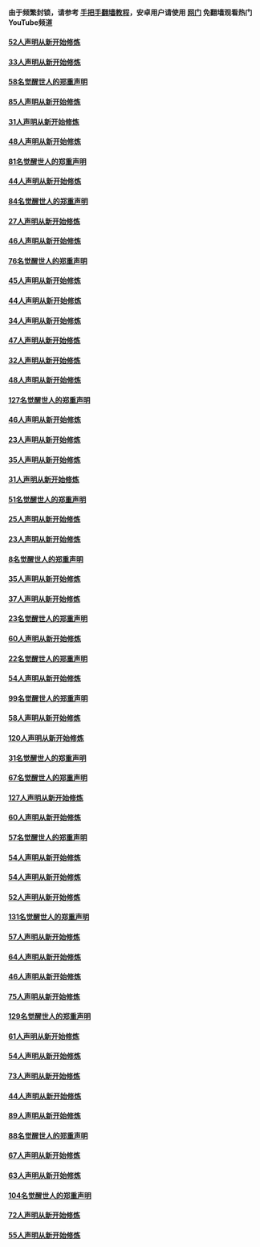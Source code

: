 #### 由于频繁封锁，请参考 [手把手翻墙教程](https://github.com/gfw-breaker/guides/wiki/)，安卓用户请使用 [网门](https://github.com/gfw-breaker/nogfw/blob/master/dl.md?t=03121200) 免翻墙观看热门YouTube频道 

#### [52人声明从新开始修炼](../pages/91/421846.md?t=03121200) 

#### [33人声明从新开始修炼](../pages/91/421804.md?t=03121200) 

#### [58名觉醒世人的郑重声明](../pages/91/421845.md?t=03121200) 

#### [85人声明从新开始修炼](../pages/91/421769.md?t=03121200) 

#### [31人声明从新开始修炼](../pages/91/421763.md?t=03121200) 

#### [48人声明从新开始修炼](../pages/91/421605.md?t=03121200) 

#### [81名觉醒世人的郑重声明](../pages/91/421656.md?t=03121200) 

#### [44人声明从新开始修炼](../pages/91/421544.md?t=03121200) 

#### [84名觉醒世人的郑重声明](../pages/91/421543.md?t=03121200) 

#### [27人声明从新开始修炼](../pages/91/421465.md?t=03121200) 

#### [46人声明从新开始修炼](../pages/91/421454.md?t=03121200) 

#### [76名觉醒世人的郑重声明](../pages/91/421453.md?t=03121200) 

#### [45人声明从新开始修炼](../pages/91/421452.md?t=03121200) 

#### [44人声明从新开始修炼](../pages/91/421422.md?t=03121200) 

#### [34人声明从新开始修炼](../pages/91/421322.md?t=03121200) 

#### [47人声明从新开始修炼](../pages/91/421264.md?t=03121200) 

#### [32人声明从新开始修炼](../pages/91/421225.md?t=03121200) 

#### [48人声明从新开始修炼](../pages/91/421202.md?t=03121200) 

#### [127名觉醒世人的郑重声明](../pages/91/421224.md?t=03121200) 

#### [46人声明从新开始修炼](../pages/91/421203.md?t=03121200) 

#### [23人声明从新开始修炼](../pages/91/421138.md?t=03121200) 

#### [35人声明从新开始修炼](../pages/91/421122.md?t=03121200) 

#### [31人声明从新开始修炼](../pages/91/421081.md?t=03121200) 

#### [51名觉醒世人的郑重声明](../pages/91/421080.md?t=03121200) 

#### [25人声明从新开始修炼](../pages/91/421020.md?t=03121200) 

#### [23人声明从新开始修炼](../pages/91/420884.md?t=03121200) 

#### [8名觉醒世人的郑重声明](../pages/91/420883.md?t=03121200) 

#### [35人声明从新开始修炼](../pages/91/420809.md?t=03121200) 

#### [37人声明从新开始修炼](../pages/91/420766.md?t=03121200) 

#### [23名觉醒世人的郑重声明](../pages/91/420765.md?t=03121200) 

#### [60人声明从新开始修炼](../pages/91/420727.md?t=03121200) 

#### [22名觉醒世人的郑重声明](../pages/91/420726.md?t=03121200) 

#### [54人声明从新开始修炼](../pages/91/420529.md?t=03121200) 

#### [99名觉醒世人的郑重声明](../pages/91/420528.md?t=03121200) 

#### [58人声明从新开始修炼](../pages/91/420198.md?t=03121200) 

#### [120人声明从新开始修炼](../pages/91/420141.md?t=03121200) 

#### [31名觉醒世人的郑重声明](../pages/91/420197.md?t=03121200) 

#### [67名觉醒世人的郑重声明](../pages/91/420140.md?t=03121200) 

#### [127人声明从新开始修炼](../pages/91/420082.md?t=03121200) 

#### [60人声明从新开始修炼](../pages/91/420081.md?t=03121200) 

#### [57名觉醒世人的郑重声明](../pages/91/420080.md?t=03121200) 

#### [54人声明从新开始修炼](../pages/91/419533.md?t=03121200) 

#### [54人声明从新开始修炼](../pages/91/419532.md?t=03121200) 

#### [52人声明从新开始修炼](../pages/91/419531.md?t=03121200) 

#### [131名觉醒世人的郑重声明](../pages/91/419530.md?t=03121200) 

#### [57人声明从新开始修炼](../pages/91/419430.md?t=03121200) 

#### [64人声明从新开始修炼](../pages/91/419429.md?t=03121200) 

#### [46人声明从新开始修炼](../pages/91/419428.md?t=03121200) 

#### [75人声明从新开始修炼](../pages/91/419427.md?t=03121200) 

#### [129名觉醒世人的郑重声明](../pages/91/419426.md?t=03121200) 

#### [61人声明从新开始修炼](../pages/91/419198.md?t=03121200) 

#### [54人声明从新开始修炼](../pages/91/419197.md?t=03121200) 

#### [73人声明从新开始修炼](../pages/91/419196.md?t=03121200) 

#### [44人声明从新开始修炼](../pages/91/419075.md?t=03121200) 

#### [89人声明从新开始修炼](../pages/91/419074.md?t=03121200) 

#### [88名觉醒世人的郑重声明](../pages/91/419195.md?t=03121200) 

#### [67人声明从新开始修炼](../pages/91/419073.md?t=03121200) 

#### [63人声明从新开始修炼](../pages/91/419072.md?t=03121200) 

#### [104名觉醒世人的郑重声明](../pages/91/419071.md?t=03121200) 

#### [72人声明从新开始修炼](../pages/91/418902.md?t=03121200) 

#### [55人声明从新开始修炼](../pages/91/418901.md?t=03121200) 

